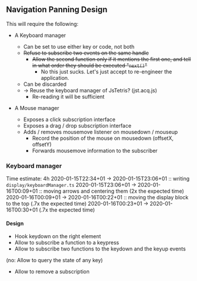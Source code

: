 ## Navigation Panning Design

This will require the following:

- A Keyboard manager

  - Can be set to use either key or code, not both
  - ~~Refuse to subscribe two events on the same handle~~
    - ~~Allow the second function only if it mentions the first one,
      and tell in what order they should be executed
      "`next()`"~~
      - No this just sucks. Let's just accept to re-engineer the application.
  - Can be discarded
  - -> Reuse the keyboard manager of JsTetris? (jst.acq.js)
    - Re-reading it will be sufficient

- A Mouse manager
  - Exposes a click subscription interface
  - Exposes a drag / drop subscription interface
  - Adds / removes mousemove listener on mousedown / mouseup
    - Record the position of the mouse on mousedown (offsetX, offsetY)
    - Forwards mousemove information to the subscriber

### Keyboard manager

Time estimate: 4h
2020-01-15T22:34+01 -> 2020-01-15T23:06+01 :: writing `display/keyboardManager.ts`
2020-01-15T23:06+01 -> 2020-01-16T00:09+01 :: moving arrows and centering them (2x the expected time)
2020-01-16T00:09+01 -> 2020-01-16T00:22+01 :: moving the display block to the top (.7x the expected time)
2020-01-16T00:23+01 -> 2020-01-16T00:30+01 (.7x the expected time)

#### Design

- Hook keydown on the right element
- Allow to subscribe a function to a keypress
- Allow to subscribe two functions to the keydown and the keyup events

(no: Allow to query the state of any key)

- Allow to remove a subscription
